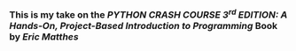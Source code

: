 ### This is my take on the _PYTHON CRASH COURSE 3<sup>rd</sup> EDITION: A Hands-On, Project-Based Introduction to Programming_ Book by _Eric Matthes_ 